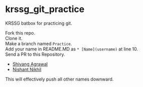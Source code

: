 # krssg_git_practice
KRSSG batbox for practicing git.

Fork this repo.<br/>
Clone it.<br/>
Make a branch named `Practice`.<br/>
Add your name in README.MD as `* [Name](username)` at line 10.<br/>
Send a PR to this Repository.

* [Shivang Agrawal](shivang)
* [Nishant Nikhil](nishnik)

This will effectively push all other names downward.
